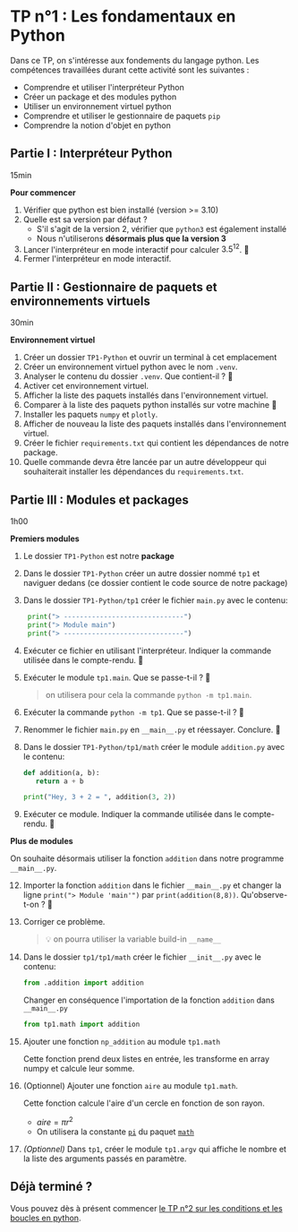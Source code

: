 # TP n°1 : Les fondamentaux en Python

Dans ce TP, on s'intéresse aux fondements du langage python. Les compétences travaillées durant cette activité sont les suivantes :

- Comprendre et utiliser l'interpréteur Python
- Créer un package et des modules python
- Utiliser un environnement virtuel python
- Comprendre et utiliser le gestionnaire de paquets `pip`
- Comprendre la notion d'objet en python

## Partie I : Interpréteur Python

15min

**Pour commencer**

1. Vérifier que python est bien installé (version >= 3.10)
2. Quelle est sa version par défaut ?
   - S'il s'agit de la version 2, vérifier que `python3` est également installé
   - Nous n'utiliserons **désormais plus que la version 3**
3. Lancer l'interpréteur en mode interactif pour calculer $3.5^{12}$. 🚩
4. Fermer l'interpréteur en mode interactif.

## Partie II : Gestionnaire de paquets et environnements virtuels

30min

**Environnement virtuel**

1. Créer un dossier `TP1-Python` et ouvrir un terminal à cet emplacement
1. Créer un environnement virtuel python avec le nom `.venv`.
1. Analyser le contenu du dossier `.venv`. Que contient-il ? 🚩
1. Activer cet environnement virtuel.
1. Afficher la liste des paquets installés dans l'environnement virtuel.
1. Comparer à la liste des paquets python installés sur votre machine 🚩
1. Installer les paquets `numpy` et `plotly`.
1. Afficher de nouveau la liste des paquets installés dans l'environnement virtuel.
1. Créer le fichier `requirements.txt` qui contient les dépendances de notre package.
1. Quelle commande devra être lancée par un autre développeur qui souhaiterait installer les dépendances du `requirements.txt`.

## Partie III : Modules et packages

1h00

**Premiers modules**

1. Le dossier `TP1-Python` est notre **package**
2. Dans le dossier `TP1-Python` créer un autre dossier nommé `tp1` et naviguer dedans (ce dossier contient le code source de notre package)
3. Dans le dossier `TP1-Python/tp1` créer le fichier `main.py` avec le contenu:
   ```python
    print("> ------------------------------")
    print("> Module main")
    print("> ------------------------------")
   ```
4. Exécuter ce fichier en utilisant l'interpréteur. Indiquer la commande utilisée dans le compte-rendu. 🚩
5. Exécuter le module `tp1.main`. Que se passe-t-il ? 🚩
   > on utilisera pour cela la commande `python -m tp1.main`.
6. Exécuter la commande `python -m tp1`. Que se passe-t-il ? 🚩
7. Renommer le fichier `main.py` en `__main__.py` et réessayer. Conclure. 🚩
8. Dans le dossier `TP1-Python/tp1/math` créer le module `addition.py` avec le contenu:

   ```python
   def addition(a, b):
      return a + b

   print("Hey, 3 + 2 = ", addition(3, 2))
   ```

9. Exécuter ce module. Indiquer la commande utilisée dans le compte-rendu. 🚩

**Plus de modules**

On souhaite désormais utiliser la fonction `addition` dans notre programme `__main__.py`.

12. Importer la fonction `addition` dans le fichier `__main__.py` et changer la ligne `print("> Module 'main'")` par `print(addition(8,8))`. Qu'observe-t-on ? 🚩

1. Corriger ce problème.

   > 💡 on pourra utiliser la variable build-in `__name__`

1. Dans le dossier `tp1/tp1/math` créer le fichier `__init__.py` avec le contenu:
   ```python
   from .addition import addition
   ```
   Changer en conséquence l'importation de la fonction `addition` dans `__main__.py`
   ```python
   from tp1.math import addition
   ```
1. Ajouter une fonction `np_addition` au module `tp1.math`

   Cette fonction prend deux listes en entrée, les transforme en array numpy et calcule leur somme.

1. (Optionnel) Ajouter une fonction `aire` au module `tp1.math`.

   Cette fonction calcule l'aire d'un cercle en fonction de son rayon.

   - $aire = \pi r^2$
   - On utilisera la constante [`pi`](https://docs.python.org/3/library/math.html#math.pi) du paquet [`math`](https://docs.python.org/3/library/math.html#math.pi)

1. _(Optionnel)_ Dans `tp1`, créer le module `tp1.argv` qui affiche le nombre et la liste des arguments passés en paramètre.

## Déjà terminé ?

Vous pouvez dès à présent commencer [le TP n°2 sur les conditions et les boucles en python](../TP2-Condition&Boucles/README.md).
